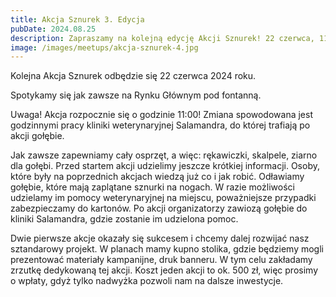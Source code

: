 ```yaml
---
title: Akcja Sznurek 3. Edycja
pubDate: 2024.08.25
description: Zapraszamy na kolejną edycję Akcji Sznurek! 22 czerwca, 11:00, krakowski rynek.
image: /images/meetups/akcja-sznurek-4.jpg
---
```


Kolejna Akcja Sznurek odbędzie się 22 czerwca 2024 roku.

Spotykamy się jak zawsze na Rynku Głównym pod fontanną.

Uwaga! Akcja rozpocznie się o godzinie 11:00! Zmiana spowodowana jest godzinnymi pracy kliniki weterynaryjnej Salamandra, do której trafiają po akcji gołębie.

Jak zawsze zapewniamy cały osprzęt, a więc: rękawiczki, skalpele, ziarno dla gołębi. Przed startem akcji udzielimy jeszcze krótkiej informacji. Osoby, które były na poprzednich akcjach wiedzą już co i jak robić. Odławiamy gołębie, które mają zaplątane sznurki na nogach. W razie możliwości udzielamy im pomocy weterynaryjnej na miejscu, poważniejsze przypadki zabezpieczamy do kartonów. Po akcji organizatorzy zawiozą gołębie do kliniki Salamandra, gdzie zostanie im udzielona pomoc.

Dwie pierwsze akcje okazały się sukcesem i chcemy dalej rozwijać nasz sztandarowy projekt. W planach mamy kupno stolika, gdzie będziemy mogli prezentować materiały kampanijne, druk banneru. W tym celu zakładamy zrzutkę dedykowaną tej akcji. Koszt jeden akcji to ok. 500 zł, więc prosimy o wpłaty, gdyż tylko nadwyżka pozwoli nam na dalsze inwestycje.
